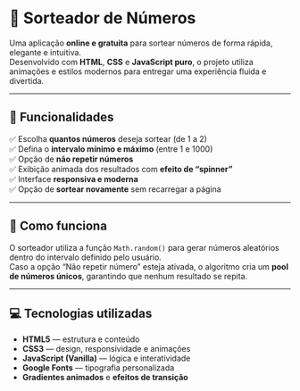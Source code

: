 # 🎲 Sorteador de Números

Uma aplicação **online e gratuita** para sortear números de forma rápida, elegante e intuitiva.  
Desenvolvido com **HTML**, **CSS** e **JavaScript puro**, o projeto utiliza animações e estilos modernos para entregar uma experiência fluida e divertida.

---

## 🚀 Funcionalidades

✅ Escolha **quantos números** deseja sortear (de 1 a 2)  
✅ Defina o **intervalo mínimo e máximo** (entre 1 e 1000)  
✅ Opção de **não repetir números**  
✅ Exibição animada dos resultados com **efeito de “spinner”**  
✅ Interface **responsiva e moderna**  
✅ Opção de **sortear novamente** sem recarregar a página  

---

## 🧠 Como funciona

O sorteador utiliza a função `Math.random()` para gerar números aleatórios dentro do intervalo definido pelo usuário.  
Caso a opção “Não repetir número” esteja ativada, o algoritmo cria um **pool de números únicos**, garantindo que nenhum resultado se repita.

---

## 💻 Tecnologias utilizadas

- **HTML5** — estrutura e conteúdo  
- **CSS3** — design, responsividade e animações  
- **JavaScript (Vanilla)** — lógica e interatividade  
- **Google Fonts** — tipografia personalizada  
- **Gradientes animados** e **efeitos de transição**  
